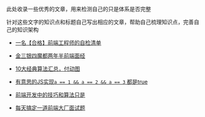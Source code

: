 此处收录一些优秀的文章，用来检测自己的只是体系是否完整

针对这些文字的知识点和标题自己写出相应的文章，帮助自己梳理知识点，完善自己的知识架构


- [一名【合格】前端工程师的自检清单](https://juejin.im/post/5cc1da82f265da036023b628)

- [金三银四魔都两年半前端面经](https://juejin.im/post/5cb87f9df265da03555c78ec)

- [10大经典算法汇总，付动图](https://mp.weixin.qq.com/s/1JwQWxqZWtY5utHBFSnbeQ)
- [有意思的JS实现`a == 1 && a == 2 && a == 3` 都是true](http://caibaojian.com/variable-change.html)

- [前端开发中的技巧和算法只是](https://github.com/louzhedong/blog)

- [每天搞定一道前端大厂面试题](https://github.com/Advanced-Frontend/Daily-Interview-Question)
